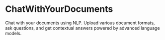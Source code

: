 # ChatWithYourDocuments
Chat with your documents using NLP. Upload various document formats, ask questions, and get contextual answers powered by advanced language models.

